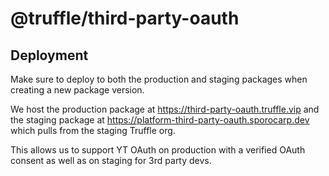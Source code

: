 # @truffle/third-party-oauth

## Deployment
Make sure to deploy to both the production and staging packages when creating a new package version. 

We host the production package at https://third-party-oauth.truffle.vip and the staging package at
https://platform-third-party-oauth.sporocarp.dev which pulls from the staging Truffle org.

This allows us to support YT OAuth on production with a verified OAuth consent as well as on staging for 
3rd party devs.
